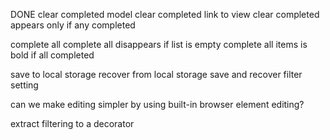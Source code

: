 
DONE clear completed model
clear completed link to view
clear completed appears only if any completed

complete all
complete all disappears if list is empty
complete all items is bold if all completed

save to local storage
recover from local storage
save and recover filter setting

can we make editing simpler by using built-in browser element editing?

extract filtering to a decorator
